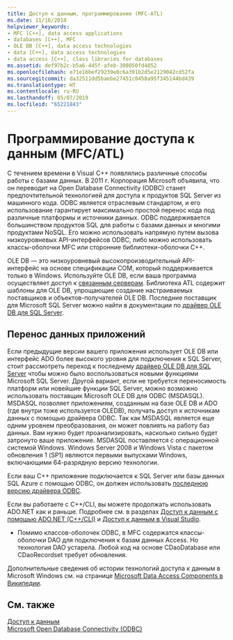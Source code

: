 ```yaml
---
title: Доступ к данным, программирование (MFC-ATL)
ms.date: 11/16/2018
helpviewer_keywords:
- MFC [C++], data access applications
- databases [C++], MFC
- OLE DB [C++], data access technologies
- data [C++], data access technologies
- data access [C++], class libraries for databases
ms.assetid: def97b2c-b5a6-445f-afeb-308050fd4852
ms.openlocfilehash: e71e16bef29239e0c6a391b2d5e2129042cd52fa
ms.sourcegitcommit: da32511dd5baebe27451c0458a95f345144bd439
ms.translationtype: HT
ms.contentlocale: ru-RU
ms.lasthandoff: 05/07/2019
ms.locfileid: "65221843"
---
```

# <a name="data-access-programming-mfcatl"></a>Программирование доступа к данным (MFC/ATL)

С течением времени в Visual C++ появлялись различные способы работы с базами данных. В 2011 г. Корпорация Microsoft объявила, что он переводит на Open Database Connectivity (ODBC) станет предпочтительной технологией для доступа к продуктов SQL Server из машинного кода. ODBC является отраслевым стандартом, и его использование гарантирует максимально простой перенос кода под различные платформы и источники данных. ODBC поддерживается большинством продуктов SQL для работы с базами данных и многими продуктами NoSQL. Его можно использовать напрямую путем вызова низкоуровневых API-интерфейсов ODBC, либо можно использовать классы-оболочки MFC или сторонние библиотеки-оболочки C++.

OLE DB — это низкоуровневый высокопроизводительный API-интерфейс на основе спецификации COM, который поддерживается только в Windows. Используйте OLE DB, если ваша программа осуществляет доступ к [связанным серверам](/sql/relational-databases/linked-servers/linked-servers-database-engine). Библиотека ATL содержит шаблоны для OLE DB, упрощающие создание настраиваемых поставщиков и объектов-получателей OLE DB. Последние поставщик для Microsoft SQL Server можно найти в документации по [драйвер OLE DB для SQL Server](/sql/connect/oledb/oledb-driver-for-sql-server).

## <a name="porting-data-applications"></a>Перенос данных приложений

Если предыдущие версии вашего приложения использует OLE DB или интерфейс ADO более высокого уровня для подключения к SQL Server, стоит рассмотреть переход к последнему [драйвер OLE DB для SQL Server](/sql/connect/oledb/oledb-driver-for-sql-server) чтобы можно было воспользоваться новыми функциями Microsoft SQL Server. Другой вариант, если не требуется переносимость платформ или новейшие функции SQL Server, можно возможно использовать поставщик Microsoft OLE DB для ODBC (MSDASQL).  MSDASQL позволяет приложениям, созданным на базе OLE DB и ADO (где внутри тоже используется OLEDB), получать доступ к источникам данных с помощью драйвера ODBC. Так как MSDASQL является еще одним уровнем преобразования, он может повлиять на работу баз данных. Вам нужно будет проанализировать, насколько сильно будет затронуто ваше приложение. MSDASQL поставляется с операционной системой Windows. Windows Server 2008 и Windows Vista с пакетом обновления 1 (SP1) являются первыми выпусками Windows, включающими 64-разрядную версию технологии.

Если ваш C++ приложение подключается к SQL Server или базы данных SQL Azure с помощью ODBC, он должен использовать [последнюю версию драйвера ODBC](/sql/connect/odbc/download-odbc-driver-for-sql-server).

Если вы работаете с C++/CLI, вы можете продолжать использовать ADO.NET как и раньше. Подробнее см. в разделах [Доступ к данным с помощью ADO.NET (C++/CLI)](../dotnet/data-access-using-adonet-cpp-cli.md) и [Доступ к данным в Visual Studio](/visualstudio/data-tools/accessing-data-in-visual-studio).

- Помимо классов-оболочек ODBC, в MFC содержатся классы-оболочки DAO для подключения к базам данных Access.  Но технология DAO устарела. Любой код на основе CDaoDatabase или CDaoRecordset требует обновления.

Дополнительные сведения об истории технологий доступа к данным в Microsoft Windows см. на странице [Microsoft Data Access Components в Википедии](https://en.wikipedia.org/wiki/Microsoft_Data_Access_Components).

## <a name="see-also"></a>См. также

[Доступ к данным](data-access-in-cpp.md)<br/>
[Microsoft Open Database Connectivity (ODBC)](/sql/odbc/microsoft-open-database-connectivity-odbc)<br/>
